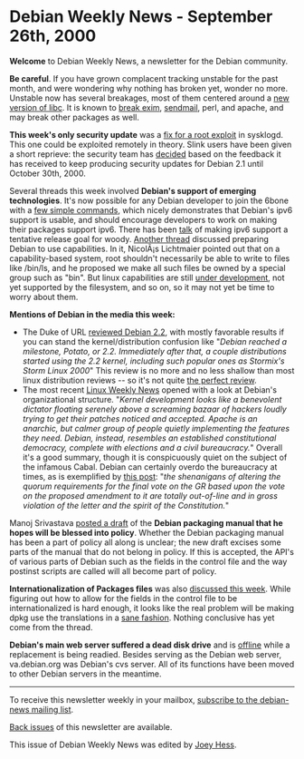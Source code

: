 
Debian Weekly News - September 26th, 2000
=========================================



**Welcome** to Debian Weekly News, a newsletter for the Debian community.




**Be careful**. If you have grown complacent tracking unstable for the
past month, and were wondering why nothing has broken yet, wonder no
more. Unstable now has several breakages, most of them centered around a
[new
version of libc](https://lists.debian.org/debian-glibc-0009/msg00022.html). It is known to [break exim](https://www.debian.org/News/weekly/2000/31/mail#mail1),
[sendmail](https://www.debian.org/News/weekly/2000/31/mail#mail2), perl, and apache, and may break other packages
as well.




**This week's only security update** was a
[fix
for a root exploit](https://lists.debian.org/debian-security-announce-00/msg00042.html) in sysklogd. This one could be exploited remotely in
theory. Slink users have been given a short reprieve: the security team has
[decided](https://lists.debian.org/debian-security-announce-00/msg00043.html) based on the feedback it has received to keep producing security
updates for Debian 2.1 until October 30th, 2000.




Several threads this week involved **Debian's support of emerging
technologies**. It's now possible for any Debian developer to join the
6bone with a
[few
simple commands](https://lists.debian.org/debian-devel-0009/msg01457.html), which nicely demonstrates that Debian's ipv6 support is
usable, and should encourage developers to work on making their packages
support ipv6. There has been
[talk](https://lists.debian.org/debian-devel-0009/msg01712.html)
of making ipv6 support a tentative release goal for woody.
[Another
thread](https://lists.debian.org/debian-policy-0009/msg00054.html) discussed preparing Debian to use capabilities. In it, NicolÃ¡s
Lichtmaier pointed out that on a capability-based system, root shouldn't
necessarily be able to write to files like /bin/ls, and he proposed
we make all such files be owned by a special group such as "bin". But linux
capabilities are still
[under
development](https://lists.debian.org/debian-policy-0009/msg00076.html), not yet supported by the filesystem, and so on, so it may
not yet be time to worry about them.




**Mentions of Debian in the media this week:**



* The Duke of URL
[reviewed
Debian 2.2](http://www.thedukeofurl.org/reviews/misc/debian22/), with mostly favorable results if you can stand the
kernel/distribution confusion like "*Debian reached a milestone,
Potato, or 2.2. Immediately after that, a couple distributions started
using the 2.2 kernel, including such popular ones as Stormix's
Storm Linux 2000*" This review is no more and no less shallow than most
linux distribution
reviews -- so it's not quite [the perfect review](http://www.advogato.org/article/169.html).
* The most recent [Linux Weekly News](http://lwn.net/2000/0921/)
opened with a look at Debian's organizational structure.
"*Kernel development looks
like a benevolent dictator floating serenely above a screaming bazaar of hackers loudly trying to get their
patches noticed and accepted. Apache is an anarchic, but calmer group of people quietly implementing
the features they need. Debian, instead, resembles an established constitutional democracy, complete
with elections and a civil bureaucracy.*"
Overall it's a good summary, though it is conspicuously quiet on the subject
of the infamous Cabal. Debian can certainly overdo the bureaucracy at times,
as is exemplified by
[this post](https://lists.debian.org/debian-devel-0009/msg01876.html):
"*the shenanigans of altering the quorum requirements for the final vote on
the GR based upon the vote on the proposed amendment to it are totally
out-of-line and in gross violation of the letter and the spirit of the
Constitution.*"



Manoj Srivastava
[posted a
draft](https://lists.debian.org/debian-policy-0009/msg00044.html) of the **Debian packaging manual that he hopes will be blessed
into policy**. Whether the Debian packaging manual has been a part of
policy all along is unclear; the new draft excises some parts of the manual
that do not belong in policy. If this is accepted, the API's of various
parts of Debian such as the fields in the control file and the way postinst
scripts are called will all become part of policy.




**Internationalization of Packages files** was also
[discussed
this week](https://lists.debian.org/debian-i18n-0009/msg00004.html). While figuring out how to allow for the fields in the control
file to be internationalized is hard enough, it looks like the real problem
will be making dpkg use the translations in a
[sane fashion](https://lists.debian.org/debian-i18n-0009/msg00014.html). Nothing conclusive has yet come from the thread.




**Debian's main web server suffered a dead disk drive** and is
[offline](https://lists.debian.org/debian-devel-0009/msg01724.html)
while a replacement is being readied.
Besides serving as the Debian web server, va.debian.org was Debian's cvs
server. All of its functions have been moved to other Debian servers in the
meantime.





---



 To receive this newsletter weekly in your mailbox, [subscribe to the debian-news mailing list](https://lists.debian.org/debian-news/).



[Back issues](https://www.debian.org/News/weekly/) of this newsletter are available.



This issue of Debian Weekly News was edited by [Joey Hess](mailto:dwn@debian.org).





